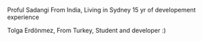 Proful Sadangi
From India, Living in Sydney
15 yr of developement experience

Tolga Erdönmez,
From Turkey,
Student and developer :)
